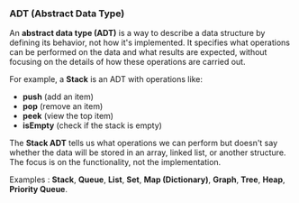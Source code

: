 ### ADT (Abstract Data Type)
An **abstract data type (ADT)** is a way to describe a data structure by defining its behavior, not how it's implemented. It specifies what operations can be performed on the data and what results are expected, without focusing on the details of how these operations are carried out.

For example, a **Stack** is an ADT with operations like:

- **push** (add an item)
- **pop** (remove an item)
- **peek** (view the top item)
- **isEmpty** (check if the stack is empty)

The **Stack ADT** tells us what operations we can perform but doesn't say whether the data will be stored in an array, linked list, or another structure. The focus is on the functionality, not the implementation.

Examples : **Stack**, **Queue**, **List**, **Set**, **Map (Dictionary)**, **Graph**, **Tree**, **Heap**, **Priority Queue**.
